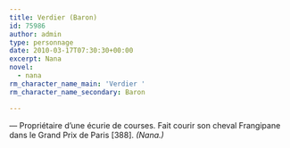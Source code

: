 ```yaml
---
title: Verdier (Baron)
id: 75986
author: admin
type: personnage
date: 2010-03-17T07:30:30+00:00
excerpt: Nana
novel:
  - nana
rm_character_name_main: 'Verdier '
rm_character_name_secondary: Baron

---
```

— Propriétaire d&rsquo;une écurie de courses. Fait courir son cheval Frangipane dans le Grand Prix de Paris [388]. _(Nana.)_